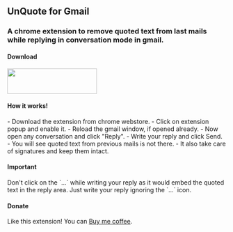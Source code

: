 <h2>UnQuote for Gmail</h2>
<h3>A chrome extension to remove quoted text from last mails while replying in conversation mode in gmail.</h3>

<h4>Download</h4>
<a href="http://tinyurl.com/unquote-for-gmail-chrome" target="_blank">
   <img src="https://developer.chrome.com/webstore/images/ChromeWebStore_BadgeWBorder_v2_206x58.png" width="206" height="58">
</a>

<h4>How it works!</h4>
- Download the extension from chrome webstore.
- Click on extension popup and enable it.
- Reload the gmail window, if opened already.
- Now open any conversation and click "Reply".
- Write your reply and click Send.
- You will see quoted text from previous mails is not there.
- It also take care of signatures and keep them intact.

<h4>Important</h4>
Don't click on the `...` while writing your reply as it would embed the quoted text in the reply area. Just write your reply ignoring the `...` icon.

<h4>Donate</h4>
<p>Like this extension! You can <a href="https://www.paypal.com/cgi-bin/webscr?cmd=_s-xclick&hosted_button_id=F3QQCWFPWHBYE" target="_blank">Buy me coffee</a>.</p>